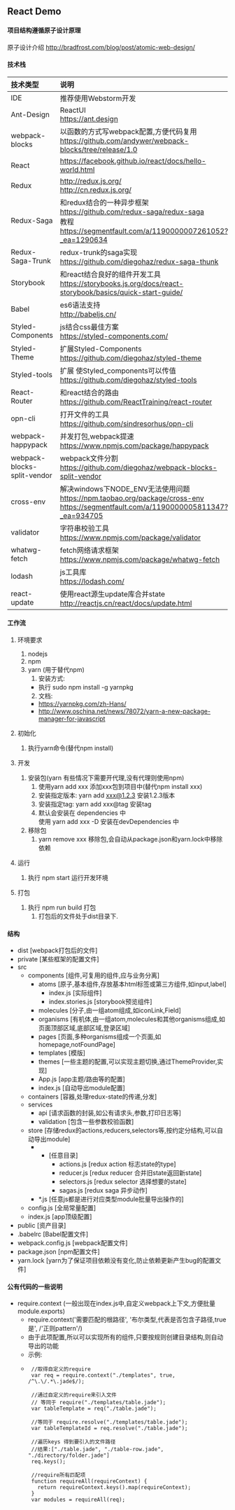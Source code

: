 ## React Demo

#### 项目结构遵循原子设计原理 
原子设计介绍
http://bradfrost.com/blog/post/atomic-web-design/

#### 技术栈
|技术类型 |说明 |
|:------ |:--------|
|IDE|推荐使用Webstorm开发|
|Ant-Design|ReactUI<br/>https://ant.design|
|webpack-blocks|以函数的方式写webpack配置,方便代码复用<br/>https://github.com/andywer/webpack-blocks/tree/release/1.0|
|React|https://facebook.github.io/react/docs/hello-world.html|
|Redux|http://redux.js.org/ <br/> http://cn.redux.js.org/|
|Redux-Saga|和redux结合的一种异步框架<br/>https://github.com/redux-saga/redux-saga<br/>教程<br/>https://segmentfault.com/a/1190000007261052?_ea=1290634<br/>|
|Redux-Saga-Trunk|redux-trunk的saga实现<br/>https://github.com/diegohaz/redux-saga-thunk|
|Storybook|和react结合良好的组件开发工具<br/>https://storybooks.js.org/docs/react-storybook/basics/quick-start-guide/|
|Babel|es6语法支持<br/>http://babeljs.cn/|
|Styled-Components|js结合css最佳方案<br/>https://styled-components.com/|
|Styled-Theme|扩展Styled-Components<br/>https://github.com/diegohaz/styled-theme|
|Styled-tools|扩展 使Styled_components可以传值<br/>https://github.com/diegohaz/styled-tools|
|React-Router|和react结合的路由<br/>https://github.com/ReactTraining/react-router|
|opn-cli|打开文件的工具<br/>https://github.com/sindresorhus/opn-cli|
|webpack-happypack|并发打包,webpack提速<br/>https://www.npmjs.com/package/happypack|
|webpack-blocks-split-vendor|webpack文件分割<br/>https://github.com/diegohaz/webpack-blocks-split-vendor|
|cross-env|解决windows下NODE_ENV无法使用问题<br/>https://npm.taobao.org/package/cross-env<br/>https://segmentfault.com/a/1190000005811347?_ea=934705|
|validator|字符串校验工具<br/>https://www.npmjs.com/package/validator|
|whatwg-fetch|fetch网络请求框架<br/>https://www.npmjs.com/package/whatwg-fetch|
|lodash|js工具库<br/>https://lodash.com/|
|react-update|使用react源生update库合并state<br/>http://reactjs.cn/react/docs/update.html|


#### 工作流
1. 环境要求
    1. nodejs
    2. npm
    3. yarn (用于替代npm)
        1. 安装方式:
         - 执行 sudo npm install -g yarnpkg
        2. 文档:
         - https://yarnpkg.com/zh-Hans/
         - http://www.oschina.net/news/78072/yarn-a-new-package-manager-for-javascript
2. 初始化
    1. 执行yarn命令(替代npm install)
    
3. 开发
    1. 安装包(yarn 有些情况下需要开代理,没有代理则使用npm)
        1. 使用yarn add xxx 添加xxx包到项目中(替代npm install xxx)
        2. 安装指定版本: yarn add xxx@1.2.3 安装1.2.3版本
        3. 安装指定tag: yarn add xxx@tag 安装tag
        4. 默认会安装在 dependencies 中 <br/> 使用 yarn add xxx -D 安装在devDependencies 中
    2. 移除包
        1. yarn remove xxx 移除包,会自动从package.json和yarn.lock中移除依赖
    
4. 运行
    1. 执行 npm start 运行开发环境

5. 打包
    1. 执行 npm run build 打包
        1. 打包后的文件处于dist目录下.

    

#### 结构
 - dist [webpack打包后的文件]
 - private [某些框架的配置文件]
 - src
    - components [组件,可复用的组件,应与业务分离]
        - atoms [原子,基本组件,存放基本html标签或第三方组件,如input,label]
            - index.js [实际组件]
            - index.stories.js [storybook预览组件]
        - molecules [分子,由一组atom组成,如iconLink,Field]
        - organisms [有机体,由一组atom,molecules和其他organisms组成,如页面顶部区域,底部区域,登录区域]
        - pages [页面,多种organisms组成一个页面,如 homepage,notFoundPage]
        - templates [模版]
        - themes [一些主题的配置,可以实现主题切换,通过ThemeProvider,实现]
        - App.js [app主题/路由等的配置]
        - index.js [自动导出module配置]
    - containers [容器,处理redux-state的传递,分发]
    - services 
        - api [请求函数的封装,如公有请求头,参数,打印日志等]
        - validation [包含一些参数校验函数]
    - store [存储redux的actions,reducers,selectors等,按约定分结构,可以自动导出module]
        - * [任意目录]
            - actions.js [redux action 标志state的type]
            - reducer.js [redux reducer 合并旧state返回新state]
            - selectors.js [redux selector 选择想要的state]
            - sagas.js [redux saga 异步动作]
        - *.js [任意js都是进行对应类型module批量导出操作的]
    - config.js [全局常量配置]
    - index.js [app顶级配置]
 - public [资产目录]
 - .babelrc [Babel配置文件]
 - webpack.config.js [webpack配置文件]
 - package.json [npm配置文件]
 - yarn.lock [yarn为了保证项目依赖没有变化,防止依赖更新产生bug的配置文件]
 
 
#### 公有代码的一些说明
 - require.context (一般出现在index.js中,自定义webpack上下文,方便批量module.exports)
    - require.context('需要匹配的根路径', '布尔类型,代表是否包含子路径,true是', /'正则pattern'/)
    - 由于此项配置,所以可以实现所有的组件,只要按规则创建目录结构,则自动导出的功能
    - 示例:
    -  ```$js
        //取得自定义的require
        var req = require.context("./templates", true, /^\.\/.*\.jade$/);
        
        //通过自定义的require来引入文件
        // 等同于 require("./templates/table.jade");
        var tableTemplate = req("./table.jade");
        
        //等同于 require.resolve("./templates/table.jade");
        var tableTemplateId = req.resolve("./table.jade");
        
        //遍历keys 得到要引入的文件路径
        //结果:["./table.jade", "./table-row.jade", "./directory/folder.jade"]
        req.keys();
        
        //require所有匹配项
        function requireAll(requireContext) {
          return requireContext.keys().map(requireContext);
        }
        var modules = requireAll(req);
        ```
